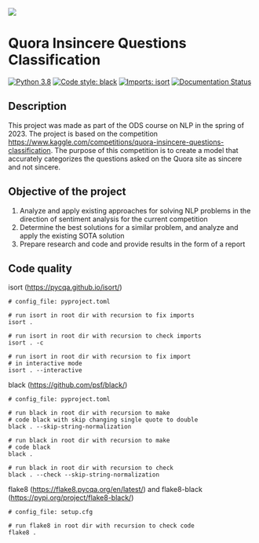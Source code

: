 ![](https://storage.yandexcloud.net/datasouls-ods/static/meta_tags/1200x628.jpg)

# Quora Insincere Questions Classification
[![Python 3.8](https://img.shields.io/badge/python-3.8-blue.svg)](https://www.python.org/downloads/release/python-380/)
[![Code style: black](https://img.shields.io/badge/code%20style-black-000000.svg)](https://github.com/psf/black)
[![Imports: isort](https://img.shields.io/badge/%20imports-isort-%231674b1?style=flat&labelColor=ef8336)](https://pycqa.github.io/isort/)
[![Documentation Status](https://readthedocs.org/projects/flake8/badge/?version=latest)](https://flake8.pycqa.org/en/latest/?badge=latest)

## Description
This project was made as part of the ODS course on NLP in the spring of 2023. 
The project is based on the competition https://www.kaggle.com/competitions/quora-insincere-questions-classification.
The purpose of this competition is to create a model that accurately categorizes the questions asked on the Quora site as sincere and not sincere.

## Objective of the project
1. Analyze and apply existing approaches for solving NLP problems in the direction of sentiment analysis for the current competition
2. Determine the best solutions for a similar problem, and analyze and apply the existing SOTA solution
3. Prepare research and code and provide results in the form of a report

## Code quality
isort (https://pycqa.github.io/isort/)

    # config_file: pyproject.toml

    # run isort in root dir with recursion to fix imports
    isort .

    # run isort in root dir with recursion to check imports
    isort . -c

    # run isort in root dir with recursion to fix import
    # in interactive mode
    isort . --interactive


black (https://github.com/psf/black/)

    # config_file: pyproject.toml    

    # run black in root dir with recursion to make
    # code black with skip changing single quote to double
    black . --skip-string-normalization

    # run black in root dir with recursion to make
    # code black
    black .

    # run black in root dir with recursion to check
    black . --check --skip-string-normalization

flake8 (https://flake8.pycqa.org/en/latest/) and flake8-black (https://pypi.org/project/flake8-black/)

    # config_file: setup.cfg

    # run flake8 in root dir with recursion to check code
    flake8 .